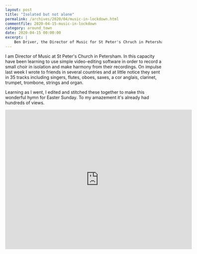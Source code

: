 ```yaml
---
layout: post
title: "Isolated but not alone"
permalink: /archives/2020/04/music-in-lockdown.html
commentfile: 2020-04-15-music-in-lockdown
category: around_town
date: 2020-04-15 00:00:00
excerpt: |
    Ben Driver, the Director of Music for St Peter's Chruch in Petersham, created a lovely recording of a hymn with 24 people contributing 35 tracks from all over the world.
---
```


I am Director of Music at St Peter's Church in Petersham. In this capacity have been learning to use simple video-editing software in order to record a small choir in isolation and make harmony from their recordings. On impulse last week I wrote to friends in several countries and at little notice they sent in 35 tracks including singers, flutes, oboes, saxes, a cor anglais, clarinet, trumpet, trombone, strings and organ.

Learning as I went, I edited and stitched these together to make this wonderful hymn for Easter Sunday. To my amazement it's already had hundreds of views.

<iframe width="600" height="450" src="https://www.youtube-nocookie.com/embed/iB40gn7rHQ8?rel=0" frameborder="0" allowfullscreen></iframe>
